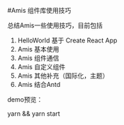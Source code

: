 #Amis 组件库使用技巧

总结Amis一些使用技巧，目前包括

1. HelloWorld 基于 Create React App
2. Amis 基本使用
3. Amis 组件通信
4. Amis 自定义组件
5. Amis 其他补充（国际化，主题）
6. Amis 结合Antd


demo预览：

yarn && yarn start
